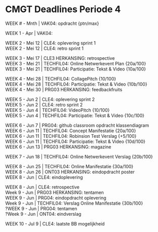 # CMGT Deadlines Periode 4

WEEK # - Mnth | VAK04: opdracht {ptn/max}   

WEEK 1 - Apr | VAK04:   

WEEK 2 - Mei 12 | CLE4: oplevering sprint 1  
WEEK 2 - Mei 12 | CLE4: retro sprint 1   

WEEK 3 - Mei 17 | CLE3 HERKANSING: retrospective    
WEEK 3 - Mei 21 | TECHFIL04: Online Netwerkevent   Plan {20a/100}  
WEEK 3 - Mei 21 | TECHFIL04: Participatie: Tekst &   Video {10a/100}    

WEEK 4 - Mei 28 | TECHFIL04: CollagePitch {10/100}  
WEEK 4 - Mei 28 | TECHFIL04: Participatie: Tekst & Video {10b/100}  
WEEK 4 - Mei 30 | PRG03 HERKANSING: feedbackfruits   

WEEK 5 - Jun 2 | CLE4: oplevering sprint 2  
WEEK 5 - Jun 2 | CLE4: retro sprint 2  
WEEK 5 - Jun 4 | TECHFIL04: VideoPitch {10/100}  
WEEK 5 - Jun 4 | TECHFIL04: Participatie: Tekst & Video {10c/100}  
 
WEEK 6 - Jun 7 | PRG04: github classroom opdracht klassendiagram  
WEEK 6 - Jun 11 | TECHFIL04: Concept Manifestatie {20a/100}  
WEEK 6 - Jun 11 | TECHFIL04: Robinsion Test Verslag {+5/100}  
WEEK 6 - Jun 11 | TECHFIL04: Participatie: Tekst & Video {10d/100}  
WEEK 6 - Jun 13 | PRG03 HERKANSING: magazine  

WEEK 7 - Jun 18 | TECHFIL04: Online Netwerkevent Verslag {20b/100}  

WEEK 8 - Jun 25 | TECHFIL04: Online Manifestatie {30a/100}  
WEEK 8 - Jun 26 | ONT03 HERKANSING: eindopdracht poster  
WEEK 8 - Jun | CLE4: eindoplevering  

WEEK 8 - Jun | CLE4: retrospective  
Week 9 - Jun | PRG03 HERKANSING: tentamen  
WEEK 9 - Jun | PRG04: eindopdracht oplevering  
Week 9 - Jun | TECHFIL04: Verslag Online Manifestatie {30b/100}  
?WEEK 9 - Jun | PRG04: tentamen  
?Week 9 - Jun | ONT04: eindverslag  

WEEK 10 - Jul 9 | CLE4: laatste BB mogelijkheid  